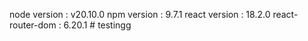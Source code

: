 node version : v20.10.0
npm version : 9.7.1
react version : 18.2.0
react-router-dom : 6.20.1
#   t e s t i n g g  
 